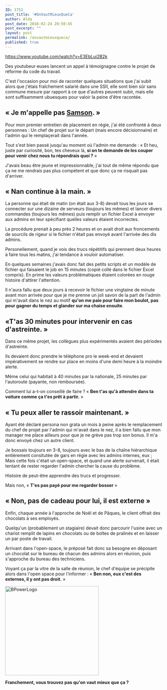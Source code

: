 ```yaml
---
ID: 1752
post_title: '#OnVautMieuxQueCa'
author: Alda
post_date: 2016-02-24 20:50:45
post_excerpt: ""
layout: post
permalink: /onvautmieuxqueca/
published: true
---
```

https://www.youtube.com/watch?v=E3EbLui2B2k

Des youtubeur⋅euses lancent un appel à témoignagne contre le projet de réforme du code du travail.

C'est l'occasion pour moi de raconter quelques situations que j'ai subit alors que j'étais fraîchement salarié dans une SSII, elle sont bien sûr sans commune mesure par rapport à ce que d'autres peuvent subir, mais elle sont suffisamment ubuesques pour valoir la peine d'être racontée.

## « Je m'appelle pas [Samson][1]. »

Pour mon premier entretien de placement en régie, j'ai été confronté à deux personnes : Un chef de projet sur le départ (mais encore décisionnaire) et l'admin qui le remplaçerait dans l'année.

Tout s'est bien passé jusqu'au moment où l'admin me demande : « Et heu, juste par curiosité, bon, tes cheveux là, **si on te demande de les couper pour venir chez nous tu répondrais quoi ?** »

J'avais beau être jeune et impressionnable, j'ai tout de même répondu que ça ne me rendrais pas plus compétent et que donc ça ne risquait pas d'arriver.

## « Nan continue à la main. »

La personne qui était de matin (on était aux 3-8) devait tous les jours se connecter sur une dizaine de serveurs (toujours les  mêmes) et lancer divers commandes (toujours les mêmes) puis remplir un fichier Excel à envoyer aux admins en leur spécifiant quelles valeurs étaient incorrectes.

La procédure prenait à peu près 2 heures et on avait droit aux froncements de sourcils de rigeur si le fichier n'était pas envoyé avant l'arrivée des dis admins.

Personellement, quand je vois des trucs répétitifs qui prennent deux heures à faire tous les matins, j'ai tendance à vouloir automatiser.

En quelques semaines j'avais donc fait des petits scripts et un modèle de fichier qui faisaient le job en 15 minutes (copié collé dans le fichier Excel compris). En prime les valeurs problématiques étaient colorées en rouge histoire d'attirer l'attention.

Il n'aura fallu que deux jours à recevoir le fichier une vingtaine de minute avant mon arrivée pour que je me prenne un joli savon de la part de l'admin qui m'avait dans le nez au motif **qu'on me paie pour faire mon boulot, pas pour gagner du temps et glander sur ma chaise ensuite**.

## «T'as 30 minutes pour intervenir en cas d'astreinte. »

Dans ce même projet, les collègues plus expérimentés avaient des périodes d'astreinte.

Ils devaient donc prendre le téléphone pro le week-end et devaient impérativement se rendre sur place en moins d'une demi heure à la moindre alerte.

Même celui qui habitait à 40 minutes par la nationale, 25 minutes par l'autoroute (payante, non remboursée).

Comment lui a-t-on conseillé de faire ? « **Ben t'as qu'à attendre dans ta voiture comme ça t'es prêt à partir.** »

## « Tu peux aller te rassoir maintenant. »

Ayant été déclaré persona non grata un mois à peine après le remplacement du chef de projet par l'admin qui m'avait dans le nez, il a bien fallu que mon manager me place ailleurs pour que je ne grève pas trop son bonus. Il m'a donc envoyé chez un autre client.

Je bossais toujours en 3-8, toujours avec le bas de la chaîne hiérarchique entièrement consitutée de gars en régie avec les admins internes, eux ; Mais cette fois c'était un open-space, et quand une alerte survenait, il était tentant de rester regarder l'admin chercher la cause du problème.

Histoire de peut-être apprendre des trucs et progresser.

Mais non, « **T'es pas payé pour me regarder bosser** »

## « Non, pas de cadeau pour lui, il est externe »

Enfin, chaque année à l'approche de Noël et de Pâques, le client offrait des chocolats à ses employés.

Quelqu'un (probablement un stagiaire) devait donc parcourir l'usine avec un chariot remplit de lapins en chocolats ou de boîtes de pralinés et en laisser un par poste de travail.

Arrivant dans l'open-space, le préposé fait donc sa besogne en déposant un chocolat sur le bureau de chacun des admins alors en réunion, puis s'approche du bureau des techniciens.

Voyant ça par la vitre de la salle de réunion, le chef d'équipe se précipite alors dans l'open space pour l'informer : « **Ben non, eux c'est des externes, il y ont pas droit.** »

<img src="https://aldarone.fr/wp-content/uploads/2016/02/BPowerLogo.png" alt="BPowerLogo" width="300" height="286" class="aligncenter size-full wp-image-1755" />

**Franchement, vous trouvez pas qu'on vaut mieux que ça ?**

[1]: https://en.wikipedia.org/wiki/Samson